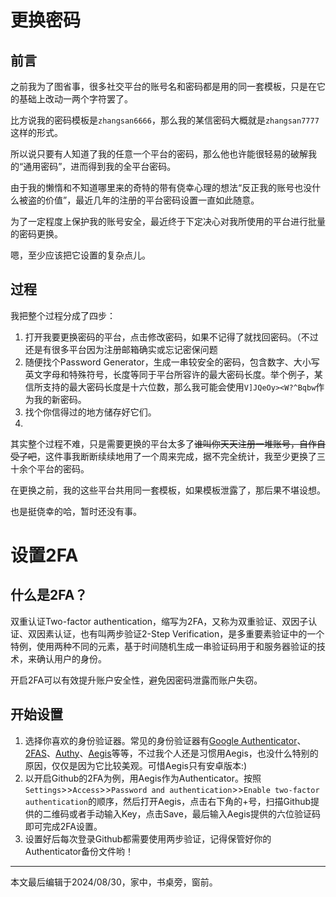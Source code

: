 # 更换密码
## 前言
之前我为了图省事，很多社交平台的账号名和密码都是用的同一套模板，只是在它的基础上改动一两个字符罢了。

比方说我的密码模板是`zhangsan6666`，那么我的某信密码大概就是`zhangsan7777`这样的形式。

所以说只要有人知道了我的任意一个平台的密码，那么他也许能很轻易的破解我的“通用密码”，进而得到我的全平台密码。

由于我的懒惰和不知道哪里来的奇特的带有侥幸心理的想法“反正我的账号也没什么被盗的价值”，最近几年的注册的平台密码设置一直如此随意。

为了一定程度上保护我的账号安全，最近终于下定决心对我所使用的平台进行批量的密码更换。

嗯，至少应该把它设置的复杂点儿。
## 过程
我把整个过程分成了四步：

1. 打开我要更换密码的平台，点击修改密码，如果不记得了就找回密码。（不过还是有很多平台因为注册邮箱确实或忘记密保问题
2. 随便找个Password Generator，生成一串较安全的密码，包含数字、大小写英文字母和特殊符号，长度等同于平台所容许的最大密码长度。举个例子，某信所支持的最大密码长度是十六位数，那么我可能会使用`V]JQeOy><W?^Bqbw`作为我的新密码。
3. 找个你信得过的地方储存好它们。
4. 
其实整个过程不难，只是需要更换的平台太多了~~谁叫你天天注册一堆账号，自作自受了吧~~，这件事我断断续续地用了一个周来完成，据不完全统计，我至少更换了三十余个平台的密码。

在更换之前，我的这些平台共用同一套模板，如果模板泄露了，那后果不堪设想。

也是挺侥幸的哈，暂时还没有事。
# 设置2FA

## 什么是2FA？
双重认证Two-factor authentication，缩写为2FA，又称为双重验证、双因子认证、双因素认证，也有叫两步验证2-Step Verification，是多重要素验证中的一个特例，使用两种不同的元素，基于时间随机生成一串验证码用于和服务器验证的技术，来确认用户的身份。

开启2FA可以有效提升账户安全性，避免因密码泄露而账户失窃。

## 开始设置
1. 选择你喜欢的身份验证器。常见的身份验证器有[Google Authenticator](https://play.google.com/store/apps/details?id=com.google.android.apps.authenticator2)、[2FAS](https://2fas.com/)、[Authy](https://authy.com/)、[Aegis](https://getaegis.app/)等等，不过我个人还是习惯用Aegis，也没什么特别的原因，仅仅是因为它比较美观。可惜Aegis只有安卓版本:)
3. 以开启Github的2FA为例，用Aegis作为Authenticator。按照`Settings`>>`Access`>>`Password and authentication`>>`Enable two-factor authentication`的顺序，然后打开Aegis，点击右下角的+号，扫描Github提供的二维码或者手动输入Key，点击Save，最后输入Aegis提供的六位验证码即可完成2FA设置。
4. 设置好后每次登录Github都需要使用两步验证，记得保管好你的Authenticator备份文件哟！
---
本文最后编辑于2024/08/30，家中，书桌旁，窗前。